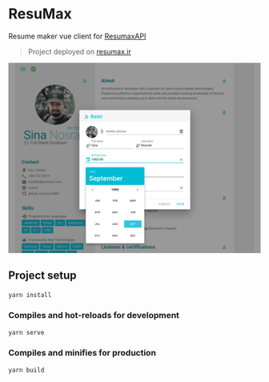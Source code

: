 # ResuMax
Resume maker vue client for [ResumaxAPI](https://github.com/nos486/resumaxapi)

> Project deployed on [resumax.ir](https://resumax.ir)
> 
![resumax.ir](screenshots/1.png)

## Project setup
```
yarn install
```

### Compiles and hot-reloads for development
```
yarn serve
```

### Compiles and minifies for production
```
yarn build
```